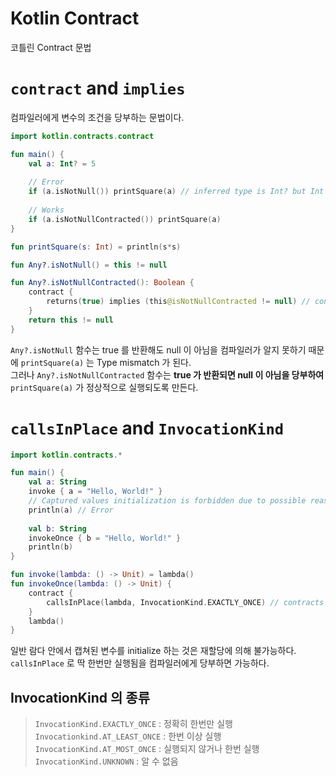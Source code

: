 # Kotlin Contract
코틀린 Contract 문법

# `contract` and `implies`
컴파일러에게 변수의 조건을 당부하는 문법이다.
```kotlin
import kotlin.contracts.contract

fun main() {
    val a: Int? = 5
    
    // Error
    if (a.isNotNull()) printSquare(a) // inferred type is Int? but Int was expected
    
    // Works
    if (a.isNotNullContracted()) printSquare(a)
}

fun printSquare(s: Int) = println(s*s)

fun Any?.isNotNull() = this != null

fun Any?.isNotNullContracted(): Boolean {
    contract {
        returns(true) implies (this@isNotNullContracted != null) // contracts that this is not null
    }
    return this != null
}
```

`Any?.isNotNull` 함수는 true 를 반환해도 null 이 아님을 컴파일러가 알지 못하기 때문에 `printSquare(a)` 는 Type mismatch 가 된다. <br>
그러나 `Any?.isNotNullContracted` 함수는 **true 가 반환되면 null 이 아님을 당부하여** `printSquare(a)` 가 정상적으로 실행되도록 만든다.

# `callsInPlace` and `InvocationKind`
```kotlin
import kotlin.contracts.*

fun main() {
    val a: String
    invoke { a = "Hello, World!" }
    // Captured values initialization is forbidden due to possible reassignment
    println(a) // Error
    
    val b: String
    invokeOnce { b = "Hello, World!" }
    println(b)
}

fun invoke(lambda: () -> Unit) = lambda()
fun invokeOnce(lambda: () -> Unit) {
    contract {
        callsInPlace(lambda, InvocationKind.EXACTLY_ONCE) // contracts that lambda will be invoked exactly once
    }
    lambda()
}
```

일반 람다 안에서 캡쳐된 변수를 initialize 하는 것은 재할당에 의해 불가능하다. <br>
`callsInPlace` 로 딱 한번만 실행됨을 컴파일러에게 당부하면 가능하다.

## InvocationKind 의 종류
> `InvocationKind.EXACTLY_ONCE` : 정확히 한번만 실행 <br>
> `Invocationkind.AT_LEAST_ONCE` : 한번 이상 실행 <br>
> `InvocationKind.AT_MOST_ONCE` : 실행되지 않거나 한번 실행 <br>
> `InvocationKind.UNKNOWN` : 알 수 없음
